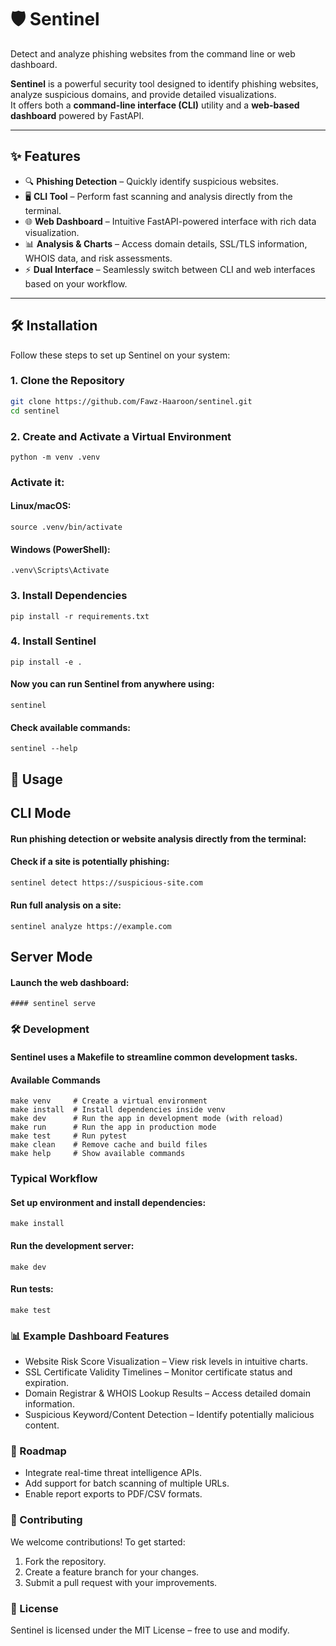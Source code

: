 # 🛡️ Sentinel

Detect and analyze phishing websites from the command line or web dashboard.  

**Sentinel** is a powerful security tool designed to identify phishing websites, analyze suspicious domains, and provide detailed visualizations.  
It offers both a **command-line interface (CLI)** utility and a **web-based dashboard** powered by FastAPI.

---

## ✨ Features

- 🔍 **Phishing Detection** – Quickly identify suspicious websites.  
- 🖥️ **CLI Tool** – Perform fast scanning and analysis directly from the terminal.  
- 🌐 **Web Dashboard** – Intuitive FastAPI-powered interface with rich data visualization.  
- 📊 **Analysis & Charts** – Access domain details, SSL/TLS information, WHOIS data, and risk assessments.  
- ⚡ **Dual Interface** – Seamlessly switch between CLI and web interfaces based on your workflow.  

---

## 🛠 Installation

Follow these steps to set up Sentinel on your system:

### 1. Clone the Repository
```bash
git clone https://github.com/Fawz-Haaroon/sentinel.git
cd sentinel
```

### 2. Create and Activate a Virtual Environment

```
python -m venv .venv
```
### Activate it:

#### Linux/macOS:
```
source .venv/bin/activate
```
#### Windows (PowerShell):
```
.venv\Scripts\Activate
```
### 3. Install Dependencies
```
pip install -r requirements.txt
```
### 4. Install Sentinel
```
pip install -e .
```
#### Now you can run Sentinel from anywhere using:
```
sentinel
```
#### Check available commands:
```
sentinel --help
```

## 🚀 Usage

## CLI Mode
#### Run phishing detection or website analysis directly from the terminal:

#### Check if a site is potentially phishing:
```bash
sentinel detect https://suspicious-site.com
```

#### Run full analysis on a site:
```
sentinel analyze https://example.com
```

## Server Mode
#### Launch the web dashboard:
```
#### sentinel serve
```

### 🛠 Development
#### Sentinel uses a Makefile to streamline common development tasks.

#### Available Commands
```
make venv     # Create a virtual environment
make install  # Install dependencies inside venv
make dev      # Run the app in development mode (with reload)
make run      # Run the app in production mode
make test     # Run pytest
make clean    # Remove cache and build files
make help     # Show available commands
```

### Typical Workflow

#### Set up environment and install dependencies:

```
make install
```

#### Run the development server:
```
make dev
```

#### Run tests:
```
make test
```

### 📊 Example Dashboard Features

- Website Risk Score Visualization – View risk levels in intuitive charts.
- SSL Certificate Validity Timelines – Monitor certificate status and expiration.
- Domain Registrar & WHOIS Lookup Results – Access detailed domain information.
- Suspicious Keyword/Content Detection – Identify potentially malicious content.

### 🔮 Roadmap

- Integrate real-time threat intelligence APIs.
- Add support for batch scanning of multiple URLs.
- Enable report exports to PDF/CSV formats.

### 🤝 Contributing

We welcome contributions! To get started:

1. Fork the repository.
2. Create a feature branch for your changes.
3. Submit a pull request with your improvements.

### 📜 License

Sentinel is licensed under the MIT License – free to use and modify.

